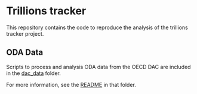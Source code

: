 # Trillions tracker

This repository contains the code to reproduce the analysis of the trillions tracker project.

## ODA Data

Scripts to process and analysis ODA data from the OECD DAC are included in the [dac_data](./scripts/dac_data) folder.

For more information, see the [README](./scripts/dac_data/README.md) in that folder.